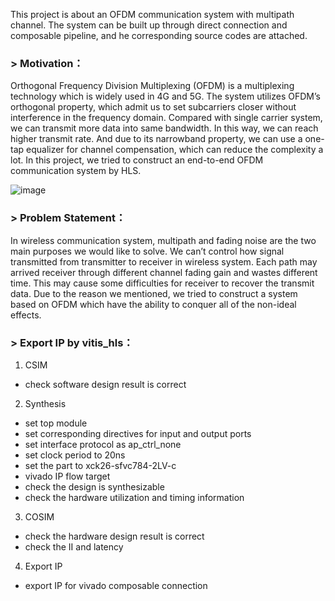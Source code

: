 This project is about an OFDM communication system with multipath channel.
The system can be built up through direct connection and composable pipeline, and he corresponding source codes are attached.

### > Motivation：

Orthogonal Frequency Division Multiplexing (OFDM) is a multiplexing technology which is widely used in 4G and 5G. The system utilizes OFDM’s orthogonal property, which admit us to set subcarriers closer without interference in the frequency domain. Compared with single carrier system, we can transmit more data into same bandwidth. In this way, we can reach higher transmit rate. And due to its narrowband property, we can use a one-tap equalizer for channel compensation, which can reduce the complexity a lot. In this project, we tried to construct an end-to-end OFDM communication system by HLS.

![image](https://user-images.githubusercontent.com/102524142/174599266-031b3a6c-852f-442a-858c-c50b011f02cd.png)


### > Problem Statement：

In wireless communication system, multipath and fading noise are the two main purposes we would like to solve. We can’t control how signal transmitted from transmitter to receiver in wireless system. Each path may arrived receiver through different channel fading gain and wastes different time. This may cause some difficulties for receiver to recover the transmit data. Due to the reason we mentioned, we tried to construct a system based on OFDM which have the ability to conquer all of the non-ideal effects.


### > Export IP by vitis_hls：

1. CSIM
- check software design result is correct
2. Synthesis
- set top module
- set corresponding directives for input and output ports
- set interface protocol as ap_ctrl_none
- set clock period to 20ns
- set the part to xck26-sfvc784-2LV-c
- vivado IP flow target
- check the design is synthesizable
- check the hardware utilization and timing information
3. COSIM
- check the hardware design result is correct
- check the II and latency
4. Export IP
- export IP for vivado composable connection
